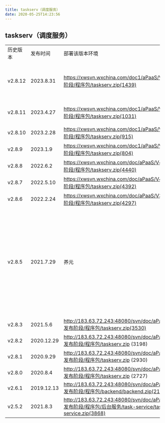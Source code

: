 ```yaml
---
title: taskserv（调度服务）
date: 2020-05-25T14:23:56
---
```


## taskserv（调度服务）

||||||
|---|---|---|---|---|
|历史版本|发布时间|部署该版本环境|下载路径|服务说明|
|v2.8.12|2023.8.31|https://xwsvn.wxchina.com/doc1/aPaaS/V5.1/5.发布阶段/程序包/taskserv.zip(1439)|新功能新增版本上传服务版本查询“功能完善，自动抓取生成对应已部署的服务版本清单，并上传@4482修复缺陷五丰安全问题，升级部分依赖包版本#5172兼容新增时IDE客户端没有传inputtype字段的问题#4730五丰安全问题，升级部分依赖包版本#9247|
|v2.8.11|2023.4.27|https://xwsvn.wxchina.com/doc1/aPaaS/V5.0/5.发布阶段/程序包/taskserv.zip(1031)|修复缺陷兼容旧版ide保存业务confjson时tenantdbname为空的时导致的数据源引用不一致导致的事务问题兼容IDE没有传inputtype字段#3721|
|v2.8.10|2023.2.28|https://xwsvn.wxchina.com/doc1/aPaaS/V5.0/5.发布阶段/程序包/taskserv.zip(915)|新功能适配nacos开启认证#3366不返回全部元数据#这个标签|
|v2.8.9|2023.1.9|https://xwsvn.wxchina.com/doc1/aPaaS/V4.2/5.发布阶段/程序包/taskserv.zip(804)|新功能调度报警、调度报表调度自定义表达式、报警时限设置接口相关改动|
|v2.8.8|2022.6.2|https://xwsvn.wxchina.com/doc/aPaaS/V4.0/5.发布阶段/程序包/taskserv.zip(4440)|修复缺陷升级fastjson版本到1.2.83#5172|
|v2.8.7|2022.5.10|https://xwsvn.wxchina.com/doc/aPaaS/V4.0/5.发布阶段/程序包/taskserv.zip(4392)|修复缺陷修改调度misfire策略:错过调度时间阈值则尽快执行一次|
|v2.8.6|2022.2.24|https://xwsvn.wxchina.com/doc/aPaaS/V3.4/5.发布阶段/程序包/taskserv.zip(4297)|新功能调度服务中添加兼容)针对旧的BI调度)，继续记录调用失败的明细信息。|
|v2.8.5|2021.7.29|养元|http://183.63.72.243:48080/svn/doc/aPaaS/V3.2/5.发布阶段/程序包/taskserv.zip (3857)|新功能配置项改造:新增服务集群下的节点差异配置@831增加opencache写入优化:调整服务的写入的方法，错误信息，不写入数据库)Service V3.3 )@1105|
|v2.8.3|2021.5.6|http://183.63.72.243:48080/svn/doc/aPaaS/V3.2/5.发布阶段/程序包/taskserv.zip(3530)|新功能新增功能，发布全部调度时，仅发布启用状态下的任务#501|
|v2.8.2|2020.12.29|http://183.63.72.243:48080/svn/doc/aPaaS/V3.1/5.发布阶段/程序包/taskserv.zip (3198)||
|v2.8.1|2020.9.29|http://183.63.72.243:48080/svn/doc/aPaaS/V3.0/5.发布阶段/程序包/taskserv.zip (2930)|\* 【fix】升级springboot和sping-framework版本，修复安全漏洞。|
|v2.8.0|2020.8.4|http://183.63.72.243:48080/svn/doc/aPaaS/V2.9/5.发布阶段/程序包/taskserv.zip (2727)|\* 【change】修复logback.xml日志路径多了一个l字母|
|v2.6.1|2019.12.13|http://183.63.72.243:48080/svn/doc/aPaaS/V2.6/5.发布阶段/程序包/backend/backend.zip(2143)||
|v2.5.2|2021.8.3|http://183.63.72.243:48080/svn/doc/aPaaS/V2.5/5.发布阶段/程序包/后台服务/task-service/task-service.zip(3868)||